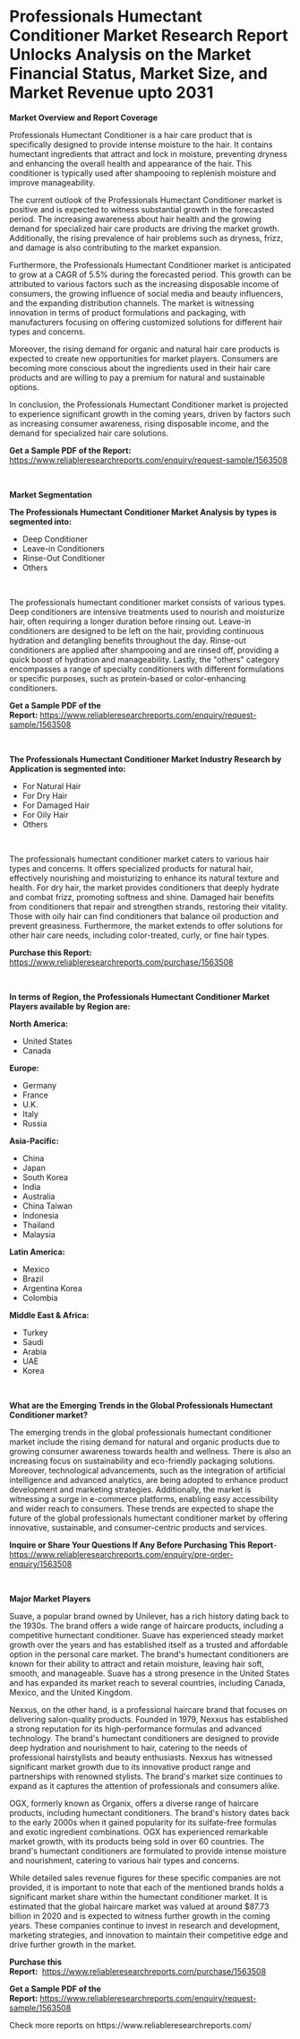<p><h1>Professionals Humectant Conditioner Market Research Report Unlocks Analysis on the Market Financial Status, Market Size, and Market Revenue upto 2031</h1></p><p><strong>Market Overview and Report Coverage</strong></p>
<p><p>Professionals Humectant Conditioner is a hair care product that is specifically designed to provide intense moisture to the hair. It contains humectant ingredients that attract and lock in moisture, preventing dryness and enhancing the overall health and appearance of the hair. This conditioner is typically used after shampooing to replenish moisture and improve manageability.</p><p>The current outlook of the Professionals Humectant Conditioner market is positive and is expected to witness substantial growth in the forecasted period. The increasing awareness about hair health and the growing demand for specialized hair care products are driving the market growth. Additionally, the rising prevalence of hair problems such as dryness, frizz, and damage is also contributing to the market expansion.</p><p>Furthermore, the Professionals Humectant Conditioner market is anticipated to grow at a CAGR of 5.5% during the forecasted period. This growth can be attributed to various factors such as the increasing disposable income of consumers, the growing influence of social media and beauty influencers, and the expanding distribution channels. The market is witnessing innovation in terms of product formulations and packaging, with manufacturers focusing on offering customized solutions for different hair types and concerns.</p><p>Moreover, the rising demand for organic and natural hair care products is expected to create new opportunities for market players. Consumers are becoming more conscious about the ingredients used in their hair care products and are willing to pay a premium for natural and sustainable options.</p><p>In conclusion, the Professionals Humectant Conditioner market is projected to experience significant growth in the coming years, driven by factors such as increasing consumer awareness, rising disposable income, and the demand for specialized hair care solutions.</p></p>
<p><strong>Get a Sample PDF of the Report:</strong> <a href="https://www.reliableresearchreports.com/enquiry/request-sample/1563508">https://www.reliableresearchreports.com/enquiry/request-sample/1563508</a></p>
<p>&nbsp;</p>
<p><strong>Market Segmentation</strong></p>
<p><strong>The Professionals Humectant Conditioner Market Analysis by types is segmented into:</strong></p>
<p><ul><li>Deep Conditioner</li><li>Leave-in Conditioners</li><li>Rinse-Out Conditioner</li><li>Others</li></ul></p>
<p>&nbsp;</p>
<p><p>The professionals humectant conditioner market consists of various types. Deep conditioners are intensive treatments used to nourish and moisturize hair, often requiring a longer duration before rinsing out. Leave-in conditioners are designed to be left on the hair, providing continuous hydration and detangling benefits throughout the day. Rinse-out conditioners are applied after shampooing and are rinsed off, providing a quick boost of hydration and manageability. Lastly, the "others" category encompasses a range of specialty conditioners with different formulations or specific purposes, such as protein-based or color-enhancing conditioners.</p></p>
<p><strong>Get a Sample PDF of the Report:</strong>&nbsp;<a href="https://www.reliableresearchreports.com/enquiry/request-sample/1563508">https://www.reliableresearchreports.com/enquiry/request-sample/1563508</a></p>
<p>&nbsp;</p>
<p><strong>The Professionals Humectant Conditioner Market Industry Research by Application is segmented into:</strong></p>
<p><ul><li>For Natural Hair</li><li>For Dry Hair</li><li>For Damaged Hair</li><li>For Oily Hair</li><li>Others</li></ul></p>
<p>&nbsp;</p>
<p><p>The professionals humectant conditioner market caters to various hair types and concerns. It offers specialized products for natural hair, effectively nourishing and moisturizing to enhance its natural texture and health. For dry hair, the market provides conditioners that deeply hydrate and combat frizz, promoting softness and shine. Damaged hair benefits from conditioners that repair and strengthen strands, restoring their vitality. Those with oily hair can find conditioners that balance oil production and prevent greasiness. Furthermore, the market extends to offer solutions for other hair care needs, including color-treated, curly, or fine hair types.</p></p>
<p><strong>Purchase this Report:</strong>&nbsp; <a href="https://www.reliableresearchreports.com/purchase/1563508">https://www.reliableresearchreports.com/purchase/1563508</a></p>
<p>&nbsp;</p>
<p><strong>In terms of Region, the Professionals Humectant Conditioner Market Players available by Region are:</strong></p>
<p>
    <p> <strong> North America: </strong>
        <ul>
            <li>United States</li>
            <li>Canada</li>
        </ul>
        </p> 
    <p> <strong> Europe: </strong>
        <ul>
            <li>Germany</li>
            <li>France</li>
            <li>U.K.</li>
            <li>Italy</li>
            <li>Russia</li>
        </ul>
        </p> 
    <p> <strong> Asia-Pacific: </strong>
        <ul>
            <li>China</li>
            <li>Japan</li>
            <li>South Korea</li>
            <li>India</li>
            <li>Australia</li>
            <li>China Taiwan</li>
            <li>Indonesia</li>
            <li>Thailand</li>
            <li>Malaysia</li>
        </ul>
        </p> 
    <p> <strong> Latin America: </strong>
        <ul>
            <li>Mexico</li>
            <li>Brazil</li>
            <li>Argentina Korea</li>
            <li>Colombia</li>
        </ul>
        </p> 
    <p> <strong> Middle East & Africa: </strong>
        <ul>
            <li>Turkey</li>
            <li>Saudi</li>
            <li>Arabia</li>
            <li>UAE</li>
            <li>Korea</li>
        </ul>
    </p>
    </p>
<p>&nbsp;</p>
<p><strong>What are the Emerging Trends in the Global Professionals Humectant Conditioner market?</strong></p>
<p><p>The emerging trends in the global professionals humectant conditioner market include the rising demand for natural and organic products due to growing consumer awareness towards health and wellness. There is also an increasing focus on sustainability and eco-friendly packaging solutions. Moreover, technological advancements, such as the integration of artificial intelligence and advanced analytics, are being adopted to enhance product development and marketing strategies. Additionally, the market is witnessing a surge in e-commerce platforms, enabling easy accessibility and wider reach to consumers. These trends are expected to shape the future of the global professionals humectant conditioner market by offering innovative, sustainable, and consumer-centric products and services.</p></p>
<p><strong>Inquire or Share Your Questions If Any Before Purchasing This Report</strong>- <a href="https://www.reliableresearchreports.com/enquiry/pre-order-enquiry/1563508">https://www.reliableresearchreports.com/enquiry/pre-order-enquiry/1563508</a></p>
<p>&nbsp;</p>
<p><strong>Major Market Players</strong></p>
<p><p>Suave, a popular brand owned by Unilever, has a rich history dating back to the 1930s. The brand offers a wide range of haircare products, including a competitive humectant conditioner. Suave has experienced steady market growth over the years and has established itself as a trusted and affordable option in the personal care market. The brand's humectant conditioners are known for their ability to attract and retain moisture, leaving hair soft, smooth, and manageable. Suave has a strong presence in the United States and has expanded its market reach to several countries, including Canada, Mexico, and the United Kingdom.</p><p>Nexxus, on the other hand, is a professional haircare brand that focuses on delivering salon-quality products. Founded in 1979, Nexxus has established a strong reputation for its high-performance formulas and advanced technology. The brand's humectant conditioners are designed to provide deep hydration and nourishment to hair, catering to the needs of professional hairstylists and beauty enthusiasts. Nexxus has witnessed significant market growth due to its innovative product range and partnerships with renowned stylists. The brand's market size continues to expand as it captures the attention of professionals and consumers alike.</p><p>OGX, formerly known as Organix, offers a diverse range of haircare products, including humectant conditioners. The brand's history dates back to the early 2000s when it gained popularity for its sulfate-free formulas and exotic ingredient combinations. OGX has experienced remarkable market growth, with its products being sold in over 60 countries. The brand's humectant conditioners are formulated to provide intense moisture and nourishment, catering to various hair types and concerns.</p><p>While detailed sales revenue figures for these specific companies are not provided, it is important to note that each of the mentioned brands holds a significant market share within the humectant conditioner market. It is estimated that the global haircare market was valued at around $87.73 billion in 2020 and is expected to witness further growth in the coming years. These companies continue to invest in research and development, marketing strategies, and innovation to maintain their competitive edge and drive further growth in the market.</p></p>
<p><strong>Purchase this Report:</strong>&nbsp;&nbsp;<a href="https://www.reliableresearchreports.com/purchase/1563508">https://www.reliableresearchreports.com/purchase/1563508</a></p>
<p></p>
<p><strong>Get a Sample PDF of the Report:</strong>&nbsp;<a href="https://www.reliableresearchreports.com/enquiry/request-sample/1563508">https://www.reliableresearchreports.com/enquiry/request-sample/1563508</a></p>
<p>Check more reports on https://www.reliableresearchreports.com/</p>